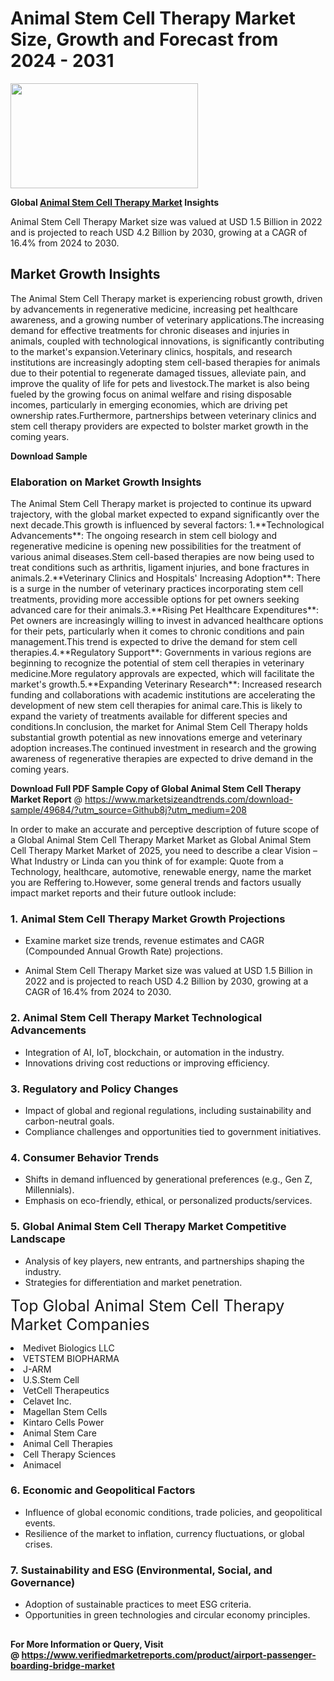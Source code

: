 <H1>Animal Stem Cell Therapy Market Size, Growth and Forecast from 2024 - 2031</H1><img class="aligncenter size-medium wp-image-584254" src="https://thirdeyenews.in/wp-content/uploads/2024/09/Global-Market-Research-300x168.jpeg" alt="" width="300" height="168" /><p><strong>Global&nbsp;<a href="https://www.marketsizeandtrends.com/download-sample/49684/?utm_source=Github8j?utm_medium=208">Animal Stem Cell Therapy Market</a> Insights</strong></p><p>Animal Stem Cell Therapy Market size was valued at USD 1.5 Billion in 2022 and is projected to reach USD 4.2 Billion by 2030, growing at a CAGR of 16.4% from 2024 to 2030.</p><p><h2>Market Growth Insights</h2> The Animal Stem Cell Therapy market is experiencing robust growth, driven by advancements in regenerative medicine, increasing pet healthcare awareness, and a growing number of veterinary applications.The increasing demand for effective treatments for chronic diseases and injuries in animals, coupled with technological innovations, is significantly contributing to the market's expansion.Veterinary clinics, hospitals, and research institutions are increasingly adopting stem cell-based therapies for animals due to their potential to regenerate damaged tissues, alleviate pain, and improve the quality of life for pets and livestock.The market is also being fueled by the growing focus on animal welfare and rising disposable incomes, particularly in emerging economies, which are driving pet ownership rates.Furthermore, partnerships between veterinary clinics and stem cell therapy providers are expected to bolster market growth in the coming years.<p><strong>Download Sample</strong></p> <h3>Elaboration on Market Growth Insights</h3> The Animal Stem Cell Therapy market is projected to continue its upward trajectory, with the global market expected to expand significantly over the next decade.This growth is influenced by several factors: 1.**Technological Advancements**: The ongoing research in stem cell biology and regenerative medicine is opening new possibilities for the treatment of various animal diseases.Stem cell-based therapies are now being used to treat conditions such as arthritis, ligament injuries, and bone fractures in animals.2.**Veterinary Clinics and Hospitals' Increasing Adoption**: There is a surge in the number of veterinary practices incorporating stem cell treatments, providing more accessible options for pet owners seeking advanced care for their animals.3.**Rising Pet Healthcare Expenditures**: Pet owners are increasingly willing to invest in advanced healthcare options for their pets, particularly when it comes to chronic conditions and pain management.This trend is expected to drive the demand for stem cell therapies.4.**Regulatory Support**: Governments in various regions are beginning to recognize the potential of stem cell therapies in veterinary medicine.More regulatory approvals are expected, which will facilitate the market's growth.5.**Expanding Veterinary Research**: Increased research funding and collaborations with academic institutions are accelerating the development of new stem cell therapies for animal care.This is likely to expand the variety of treatments available for different species and conditions.In conclusion, the market for Animal Stem Cell Therapy holds substantial growth potential as new innovations emerge and veterinary adoption increases.The continued investment in research and the growing awareness of regenerative therapies are expected to drive demand in the coming years.<p><span class=""><strong>Download Full PDF Sample Copy of Global Animal Stem Cell Therapy Market Report</strong> @ <a href="https://www.marketsizeandtrends.com/download-sample/49684/?utm_source=Github8j?utm_medium=208" target="_blank">https://www.marketsizeandtrends.com/download-sample/49684/?utm_source=Github8j?utm_medium=208</a></span></p><p>In order to make an accurate and perceptive description of future scope of a Global&nbsp;Animal Stem Cell Therapy Market Market as Global&nbsp;Animal Stem Cell Therapy Market Market of 2025, you need to describe a clear Vision &ndash; What Industry or Linda can you think of for example: Quote from a Technology, healthcare, automotive, renewable energy, name the market you are Reffering to.However, some general trends and factors usually impact market reports and their future outlook include:</p><h3>1.&nbsp;<strong>Animal Stem Cell Therapy Market Growth Projections</strong></h3><ul><li>Examine market size trends, revenue estimates and CAGR (Compounded Annual Growth Rate) projections.</li><li><p>Animal Stem Cell Therapy Market size was valued at USD 1.5 Billion in 2022 and is projected to reach USD 4.2 Billion by 2030, growing at a CAGR of 16.4% from 2024 to 2030.</p></li></ul><h3>2.&nbsp;<strong>Animal Stem Cell Therapy Market Technological Advancements</strong></h3><ul><li>Integration of AI, IoT, blockchain, or automation in the industry.</li><li>Innovations driving cost reductions or improving efficiency.</li></ul><h3>3.&nbsp;<strong>Regulatory and Policy Changes</strong></h3><ul><li>Impact of global and regional regulations, including sustainability and carbon-neutral goals.</li><li>Compliance challenges and opportunities tied to government initiatives.</li></ul><h3>4.&nbsp;<strong>Consumer Behavior Trends</strong></h3><ul><li>Shifts in demand influenced by generational preferences (e.g., Gen Z, Millennials).</li><li>Emphasis on eco-friendly, ethical, or personalized products/services.</li></ul><h3>5.&nbsp;<strong>Global Animal Stem Cell Therapy Market Competitive Landscape</strong></h3><ul><li>Analysis of key players, new entrants, and partnerships shaping the industry.</li><li>Strategies for differentiation and market penetration.</li></ul><p data-pm-slice="1 1 []"><span style="color: inherit; font-family: inherit; font-size: 25px;">Top Global Animal Stem Cell Therapy Market Companies</span></p><div class="" data-test-id=""><p><li>Medivet Biologics LLC</li><li> VETSTEM BIOPHARMA</li><li> J-ARM</li><li> U.S.Stem Cell</li><li> VetCell Therapeutics</li><li> Celavet Inc.</li><li> Magellan Stem Cells</li><li> Kintaro Cells Power</li><li> Animal Stem Care</li><li> Animal Cell Therapies</li><li> Cell Therapy Sciences</li><li> Animacel</li></p></div><h3>6.&nbsp;<strong>Economic and Geopolitical Factors</strong></h3><ul><li>Influence of global economic conditions, trade policies, and geopolitical events.</li><li>Resilience of the market to inflation, currency fluctuations, or global crises.</li></ul><h3>7.&nbsp;<strong>Sustainability and ESG (Environmental, Social, and Governance)</strong></h3><ul><li>Adoption of sustainable practices to meet ESG criteria.</li><li>Opportunities in green technologies and circular economy principles.</li></ul><h2><strong style="font-size: 14px;">For More Information or Query, Visit @&nbsp;</strong><a style="background-color: #ffffff; font-size: 14px;" href="https://www.marketsizeandtrends.com/report/animal-stem-cell-therapy-market/" target="_blank">https://www.verifiedmarketreports.com/product/airport-passenger-boarding-bridge-market</a></h2>